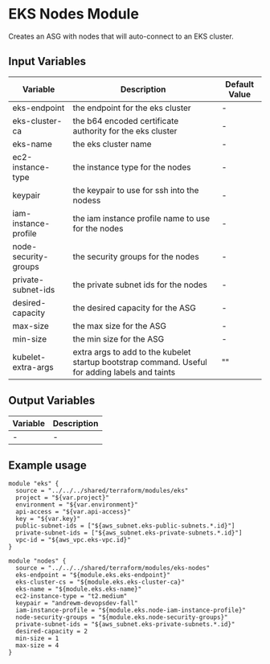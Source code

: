 # EKS Nodes Module

Creates an ASG with nodes that will auto-connect to an EKS cluster.

## Input Variables
| Variable | Description | Default Value |
|----------|-------------|---------------|
| eks-endpoint | the endpoint for the eks cluster | - |
| eks-cluster-ca | the b64 encoded certificate authority for the eks cluster | - |
| eks-name | the eks cluster name | - |
| ec2-instance-type | the instance type for the nodes | - |
| keypair | the keypair to use for ssh into the nodess | - |
| iam-instance-profile | the iam instance profile name to use for the nodes | - |
| node-security-groups | the security groups for the nodes | - |
| private-subnet-ids | the private subnet ids for the nodes | - |
| desired-capacity | the desired capacity for the ASG | - |
| max-size | the max size for the ASG | - |
| min-size | the min size for the ASG | - |
| kubelet-extra-args | extra args to add to the kubelet startup bootstrap command. Useful for adding labels and taints | "" |


## Output Variables
| Variable | Description |
|----------|-------------|
| - | - |

## Example usage

````hcl
module "eks" {
  source = "../../../shared/terraform/modules/eks"
  project = "${var.project}"
  environment = "${var.environment}"
  api-access = "${var.api-access}"
  key = "${var.key}"
  public-subnet-ids = ["${aws_subnet.eks-public-subnets.*.id}"]
  private-subnet-ids = ["${aws_subnet.eks-private-subnets.*.id}"]
  vpc-id = "${aws_vpc.eks-vpc.id}"
}

module "nodes" {
  source = "../../../shared/terraform/modules/eks-nodes"
  eks-endpoint = "${module.eks.eks-endpoint}"
  eks-cluster-cs = "${module.eks.eks-cluster-ca}"
  eks-name = "${module.eks.eks-name}"
  ec2-instance-type = "t2.medium"
  keypair = "andrewm-devopsdev-fall"
  iam-instance-profile = "${module.eks.node-iam-instance-profile}"
  node-security-groups = "${module.eks.node-security-groups}"
  private-subnet-ids = "${aws_subnet.eks-private-subnets.*.id}"
  desired-capacity = 2
  min-size = 1
  max-size = 4
}
````
